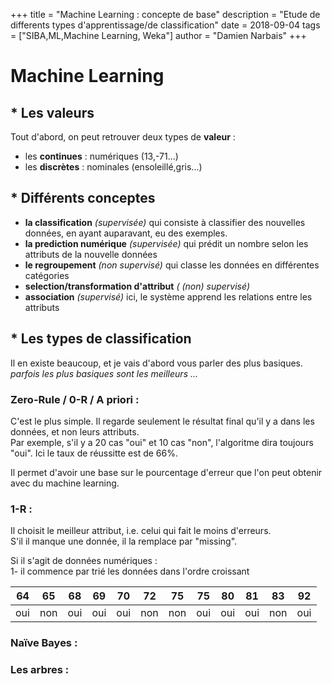 +++
title = "Machine Learning : concepte de base"
description = "Etude de differents types d'apprentissage/de classification"
date = 2018-09-04
tags = ["SIBA,ML,Machine Learning, Weka"]
author = "Damien Narbais"
+++

# Machine Learning

## * Les valeurs

Tout d'abord, on peut retrouver deux types de **valeur** :
- les **continues** : numériques (13,-71...)
- les **discrètes** : nominales (ensoleillé,gris...)

## * Différents conceptes

- **la classification** *(supervisée)* qui consiste à classifier des nouvelles données, en ayant auparavant, eu des exemples.
- **la prediction numérique** *(supervisée)* qui prédit un nombre selon les attributs de la nouvelle données
- **le regroupement** *(non supervisé)* qui classe les données en différentes catégories
- **selection/transformation d'attribut** *( (non) supervisé)*
- **association** *(supervisé)* ici, le système apprend les relations entre les attributs

## * Les types de classification

Il en existe beaucoup, et je vais d'abord vous parler des plus basiques.   
*parfois les plus basiques sont les meilleurs ...*

### Zero-Rule / 0-R / A priori :
C'est le plus simple. Il regarde seulement le résultat final qu'il y a dans les données, et non leurs attributs.  
Par exemple, s'il y a 20 cas "oui" et 10 cas "non", l'algoritme dira toujours "oui". Ici le taux de réussitte est de 66%.  

Il permet d'avoir une base sur le pourcentage d'erreur que l'on peut obtenir avec du machine learning.

### 1-R :
Il choisit le meilleur attribut, i.e. celui qui fait le moins d'erreurs.  
S'il il manque une donnée, il la remplace par "missing".  

Si il s'agit de données numériques :   
1- il commence par trié les données dans l'ordre croissant    

| 64  | 65  | 68  | 69  | 70  | 72  | 75  | 75  | 80  |81   | 83  | 92  |
|:-:|:-:|:-:|---|---|---|---|---|---|---|---|---|
| oui  |  non | oui  |  oui | oui  | non  | non  | oui  | oui  | oui  | non  | oui  |





### Naïve Bayes :

### Les arbres :
